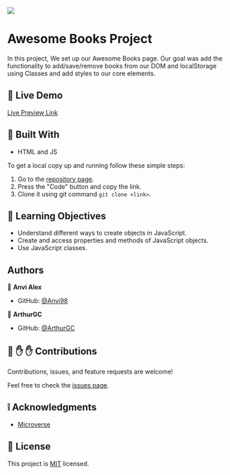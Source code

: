 ![](https://img.shields.io/badge/Microverse-blueviolet)

# Awesome Books Project

In this project, We set up our Awesome Books page. Our goal was add the functionality to add/save/remove books from our DOM and localStorage using Classes and add styles to our core elements. 

## :red_circle: Live Demo

[Live Preview Link](http://anvialex.me/awesome-books-project/)

## :hammer: Built With

- HTML and JS

To get a local copy up and running follow these simple steps:

1. Go to the [repository page](https://github.com/ArthurGC/awesome-books-project/tree/add-functionality-objects).
2. Press the "Code" button and copy the link.
3. Clone it using git command `git clone <link>`.

## :blue_book: Learning Objectives

- Understand different ways to create objects in JavaScript.
- Create and access properties and methods of JavaScript objects.
- Use JavaScript classes.

## Authors

👤 **Anvi Alex**

- GitHub: [@Anvi98](https://github.com/Anvi98)

👤 **ArthurGC**

- GitHub: [@ArthurGC](https://github.com/ArthurGC)


## 🤝 :raised_hand: :raised_hand: Contributions

Contributions, issues, and feature requests are welcome!

Feel free to check the [issues page](https://github.com/ArthurGC/awesome-books-project/issues).

## :grey_exclamation: Acknowledgments

- [Microverse](https://www.microverse.org/)

## 📝 License

This project is [MIT](LICENSE) licensed.
